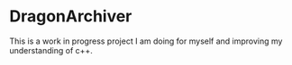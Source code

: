 # DragonArchiver
This is a work in progress project I am doing for myself and improving my understanding of c++.
